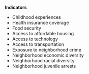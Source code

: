 **Indicators**
- Childhood experiences
- Health insurance coverage
- Food security
- Access to affordable housing
- Access to technology
- Access to transportation
- Exposure to neighborhood crime
- Neighborhood economic diversity
- Neighborhood racial diversity
- Neighborhood juvenile arrests
